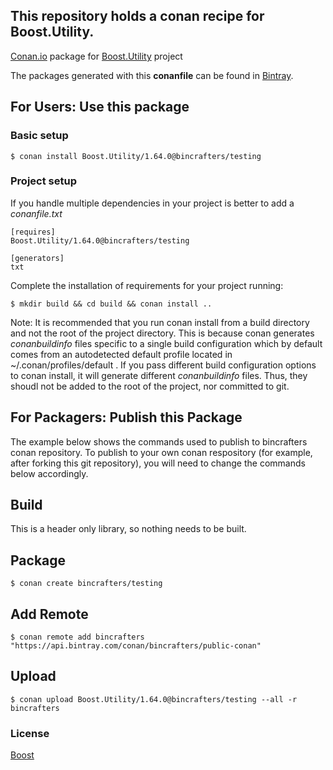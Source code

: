 ## This repository holds a conan recipe for Boost.Utility.

[Conan.io](https://conan.io) package for [Boost.Utility](https://github.com/Boostorg/Utility) project

The packages generated with this **conanfile** can be found in [Bintray](https://bintray.com/bincrafters/public-conan/Boost.Utility%3Abincrafters).

## For Users: Use this package

### Basic setup

    $ conan install Boost.Utility/1.64.0@bincrafters/testing

### Project setup

If you handle multiple dependencies in your project is better to add a *conanfile.txt*

    [requires]
    Boost.Utility/1.64.0@bincrafters/testing

    [generators]
    txt

Complete the installation of requirements for your project running:</small></span>

    $ mkdir build && cd build && conan install ..
	
Note: It is recommended that you run conan install from a build directory and not the root of the project directory.  This is because conan generates *conanbuildinfo* files specific to a single build configuration which by default comes from an autodetected default profile located in ~/.conan/profiles/default .  If you pass different build configuration options to conan install, it will generate different *conanbuildinfo* files.  Thus, they shoudl not be added to the root of the project, nor committed to git. 

## For Packagers: Publish this Package

The example below shows the commands used to publish to bincrafters conan repository. To publish to your own conan respository (for example, after forking this git repository), you will need to change the commands below accordingly. 

## Build  

This is a header only library, so nothing needs to be built.

## Package 

    $ conan create bincrafters/testing
	
## Add Remote

	$ conan remote add bincrafters "https://api.bintray.com/conan/bincrafters/public-conan"

## Upload

    $ conan upload Boost.Utility/1.64.0@bincrafters/testing --all -r bincrafters

### License
[Boost](LICENSE)
